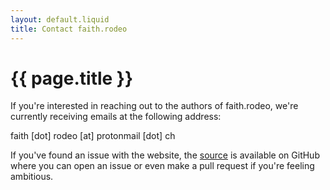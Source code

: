 ```yaml
---
layout: default.liquid
title: Contact faith.rodeo
---
```

<div class="head">
    <h1 class="index-header">{{ page.title }}</h1>
</div>

If you're interested in reaching out to the authors of faith.rodeo, we're currently receiving emails at the following address:

faith [dot] rodeo [at] protonmail [dot] ch

If you've found an issue with the website, the [source](https://github.com/faith-rodeo/faith-rodeo.github.io) is available on GitHub where you can open an issue or even make a pull request if you're feeling ambitious.

